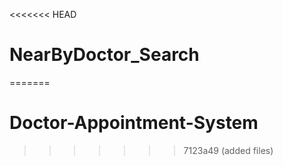 <<<<<<< HEAD
# NearByDoctor_Search
=======
# Doctor-Appointment-System
>>>>>>> 7123a49 (added files)
